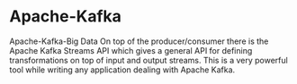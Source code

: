 # Apache-Kafka
Apache-Kafka-Big Data
On top of the producer/consumer there is the Apache Kafka Streams API which gives a general API for defining transformations on top of input and output streams. This is a very powerful tool while writing any application dealing with Apache Kafka.
